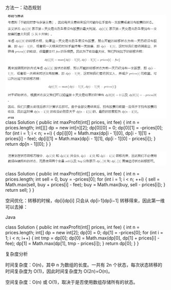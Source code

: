 
方法一：动态规划

![img.png](img.png)
class Solution {
public int maxProfit(int[] prices, int fee) {
int n = prices.length;
int[][] dp = new int[n][2];
dp[0][0] = 0;
dp[0][1] = -prices[0];
for (int i = 1; i < n; ++i) {
dp[i][0] = Math.max(dp[i - 1][0], dp[i - 1][1] + prices[i] - fee);
dp[i][1] = Math.max(dp[i - 1][1], dp[i - 1][0] - prices[i]);
}
return dp[n - 1][0];
}
}



![img_1.png](img_1.png)

class Solution {
public int maxProfit(int[] prices, int fee) {
int n = prices.length;
int sell = 0, buy = -prices[0];
for (int i = 1; i < n; ++i) {
sell = Math.max(sell, buy + prices[i] - fee);
buy = Math.max(buy, sell - prices[i]);
}
return sell;
}
}

空间优化：转移的时候，dp[i]dp[i] 只会从 dp[i-1]dp[i−1] 转移得来，因此第一维可以去掉：

Java

class Solution {
public int maxProfit(int[] prices, int fee) {
int n = prices.length;
int[] dp = new int[2];
dp[0] = 0;
dp[1] = -prices[0];
for (int i = 1; i < n; i++) {
int tmp = dp[0];
dp[0] = Math.max(dp[0], dp[1] + prices[i] - fee);
dp[1] = Math.max(dp[1], tmp - prices[i]);
}
return dp[0];
}
}



复杂度分析

时间复杂度：O(n)，其中 n 为数组的长度。一共有 2n 个状态，每次状态转移的时间复杂度为 O(1)，因此时间复杂度为 O(2n)=O(n)。

空间复杂度：O(n) 或 O(1)，取决于是否使用数组存储所有的状态。
